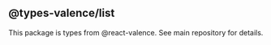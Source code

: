## @types-valence/list

This package is types from @react-valence. See main repository for details.
